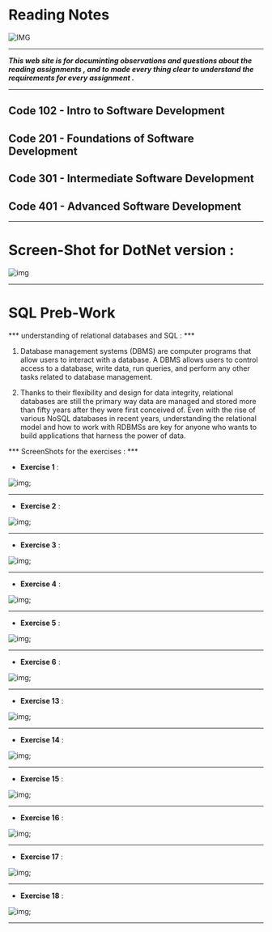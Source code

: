 # Reading Notes

![IMG](https://www.noodleman.co.uk/images/source/internal-notes/Notes.png)

---

***This web site is for documinting observations and questions about the reading assignments , and to made every thing clear to understand the requirements for every assignment .***

---

## Code 102 - Intro to Software Development
## Code 201 - Foundations of Software Development
## Code 301 - Intermediate Software Development
## Code 401 - Advanced Software Development

---

# Screen-Shot for DotNet version :

![img](/aseets/dotnet-version.PNG)

---




# SQL Preb-Work

*** understanding of relational databases and SQL : ***
1. Database management systems (DBMS) are computer programs that allow users to interact with a database. A DBMS allows users to control access to a database, write data, run queries, and perform any other tasks related to database management.

2. Thanks to their flexibility and design for data integrity, relational databases are still the primary way data are managed and stored more than fifty years after they were first conceived of. Even with the rise of various NoSQL databases in recent years, understanding the relational model and how to work with RDBMSs are key for anyone who wants to build applications that harness the power of data.

*** ScreenShots for the exercises : ***

- **Exercise 1** :

![img](/aseets/Exercise%201.PNG);

---

- **Exercise 2** :

![img](/aseets/Exercise%202.PNG);

---

- **Exercise 3** :

![img](/aseets/Exercise%203.PNG);

---

- **Exercise 4** :

![img](/aseets/Exercise%204.PNG);

---

- **Exercise 5** :

![img](/aseets/Exercise%205.PNG);

---

- **Exercise 6** :

![img](/aseets/Exercise%206.PNG);

---

- **Exercise 13** :

![img](/aseets/Exercise%2013.PNG);

---

- **Exercise 14** :

![img](/aseets/Exercise%2014.PNG);

---

- **Exercise 15** :

![img](/aseets/Exercise%2015.PNG);

---

- **Exercise 16** :

![img](/aseets/Exercise%2016.PNG);

---

- **Exercise 17** :

![img](/aseets/Exercise%2017.PNG);

---

- **Exercise 18** :

![img](/aseets/Exercise%2018.PNG);

---






